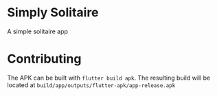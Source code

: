 # Simply Solitaire

A simple solitaire app

# Contributing
The APK can be built with `flutter build apk`. The resulting build will be located at `build/app/outputs/flutter-apk/app-release.apk`